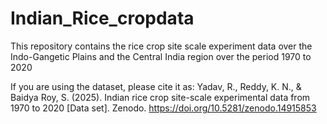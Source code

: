 # Indian_Rice_cropdata
This repository contains the rice crop site scale experiment data over the Indo-Gangetic Plains and the Central India region over the period 1970 to 2020

If you are using the dataset, please cite it as:
Yadav, R., Reddy, K. N., & Baidya Roy, S. (2025). Indian rice crop site-scale experimental data from 1970 to 2020 [Data set]. Zenodo. https://doi.org/10.5281/zenodo.14915853
